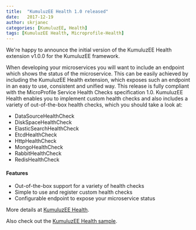 ```yaml
---
title:  "KumuluzEE Health 1.0 released"
date:   2017-12-19
author: skrjanec
categories: [KumuluzEE, Health]
tags: [KumuluzEE Health, Microprofile-Health]
---
```


We're happy to announce the initial version of the KumuluzEE Health extension v1.0.0 for the KumuluzEE framework.

<!--more-->

When developing your microservices you will want to include an endpoint which shows the status of the microservice. This can be easily achieved by including the KumuluzEE Health extension, which exposes such an endpoint in an easy to use, consistent and unified way. This release is fully compliant with the MicroProfile Service Health Checks specification 1.0. KumuluzEE Health enables you to implement custom health checks and also includes a variety of out-of-the-box health checks, which you should take a look at:

- DataSourceHealthCheck
- DiskSpaceHealthCheck
- ElasticSearchHealthCheck
- EtcdHealthCheck
- HttpHealthCheck
- MongoHealthCheck
- RabbitHealthCheck
- RedisHealthCheck

#### Features

- Out-of-the-box support for a variety of health checks
- Simple to use and register custom health checks
- Configurable endpoint to expose your microservice status

More details at [KumuluzEE Health](https://github.com/kumuluz/kumuluzee-health/blob/master/README.md).

Also check out the
[KumuluzEE Health sample](https://github.com/kumuluz/kumuluzee-samples/tree/master/kumuluzee-health).